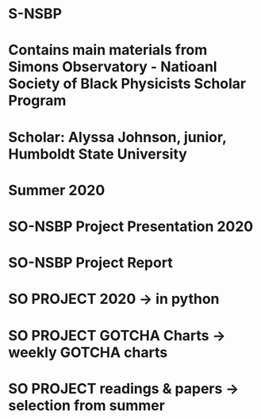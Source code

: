 # S-NSBP

# Contains main materials from Simons Observatory - Natioanl Society of Black Physicists Scholar Program
# Scholar: Alyssa Johnson, junior, Humboldt State University
# Summer 2020
# SO-NSBP Project Presentation 2020
# SO-NSBP Project Report
# SO PROJECT 2020 -> in python
# SO PROJECT GOTCHA Charts -> weekly GOTCHA charts
# SO PROJECT readings & papers -> selection from summer
